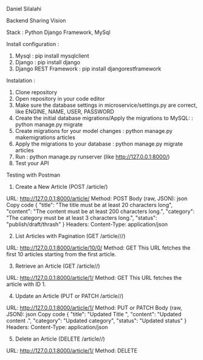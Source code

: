 Daniel Silalahi

Backend Sharing Vision

Stack : Python Django Framework, MySql

Install configuration :
1. Mysql : pip install mysqlclient
2. Django : pip install django
3. Django REST Framework : pip install djangorestframework


Instalation :
1. Clone repository
2. Open repository in your code editor
3. Make sure the database settings in microservice/settings.py are correct, like ENGINE, NAME, USER, PASSWORD
4. Create the initial database migrations/Apply the migrations to MySQL: : python manage.py migrate
5. Create migrations for your model changes : python manage.py makemigrations articles
6. Apply the migrations to your database : python manage.py migrate articles
7. Run : python manage.py runserver (like http://127.0.0.1:8000/)
8. Test your API 

Testing with Postman
1. Create a New Article (POST /article/)

URL: http://127.0.0.1:8000/article/
Method: POST
Body (raw, JSON):
json
Copy code
{
  "title": "The title must be at least 20 characters long",
  "content": "The content must be at least 200 characters long.",
  "category": "The category must be at least 3 characters long.",
  "status": "publish/draft/thrash"
}
Headers:
Content-Type: application/json

2. List Articles with Pagination (GET /article/<limit>/<offset>/)

URL: http://127.0.0.1:8000/article/10/0/
Method: GET
This URL fetches the first 10 articles starting from the first article.

3. Retrieve an Article (GET /article/<id>/)

URL: http://127.0.0.1:8000/article/1/
Method: GET
This URL fetches the article with ID 1.

4. Update an Article (PUT or PATCH /article/<id>/)

URL: http://127.0.0.1:8000/article/1/
Method: PUT or PATCH
Body (raw, JSON):
json
Copy code
{
  "title": "Updated Title ",
  "content": "Updated content .",
  "category": "Updated category",
  "status": "Updated status"
}
Headers:
Content-Type: application/json

5. Delete an Article (DELETE /article/<id>/)

URL: http://127.0.0.1:8000/article/1/
Method: DELETE
